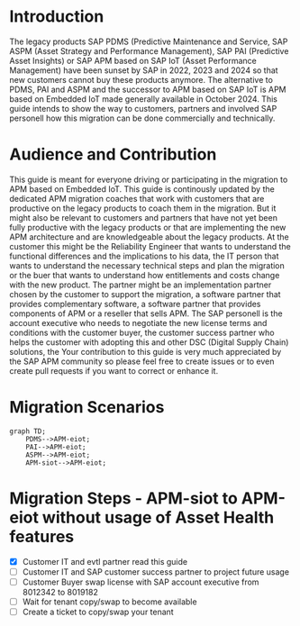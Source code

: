 # Introduction
The legacy products SAP PDMS (Predictive Maintenance and Service, SAP ASPM (Asset Strategy and Performance Management),
SAP PAI (Predictive Asset Insights) or
SAP APM based on SAP IoT (Asset Performance Management) have been sunset by SAP in 2022, 2023 and 2024 so that new customers cannot buy these products anymore.
The alternative to PDMS, PAI and ASPM and the successor to APM based on SAP IoT is APM based on Embedded IoT made generally available in October 2024.
This guide intends to show the way to customers, partners and involved SAP personell how this migration can be done commercially and technically.
# Audience and Contribution
This guide is meant for everyone driving or participating in the migration to APM based on Embedded IoT.
This guide is continously updated by the dedicated APM migration coaches that work with customers that are productive on the legacy products to coach them in the migration. But it might also be relevant to customers and partners that have not yet been fully productive with the legacy products or that are implementing the new APM architecture and are knowledgeable about the legacy products.
At the customer this might be the Reliability Engineer that wants to understand the functional differences and the implications to his data,
the IT person that wants to understand the necessary technical steps and plan the migration or
the buer that wants to understand how entitlements and costs change with the new product.
The partner might be an implementation partner chosen by the customer to support the migration,
a software partner that provides complementary software,
a software partner that provides components of APM
or a reseller that sells APM.
The SAP personell is the account executive who needs to negotiate the new license terms and conditions with the customer buyer,
the customer success partner who helps the customer with adopting this and other DSC (Digital Supply Chain) solutions,
the 
Your contribution to this guide is very much appreciated by the SAP APM community so please feel free to create issues or to even create pull requests if you want to correct or enhance it.
# Migration Scenarios

```mermaid
graph TD;
    PDMS-->APM-eiot;
    PAI-->APM-eiot;
    ASPM-->APM-eiot;
    APM-siot-->APM-eiot;
```
# Migration Steps - APM-siot to APM-eiot without usage of Asset Health features
- [x] Customer IT and evtl partner read this guide
- [ ] Customer IT and SAP customer success partner to project future usage
- [ ] Customer Buyer swap license with SAP account executive from 8012342 to 8019182
- [ ] Wait for tenant copy/swap to become available
- [ ] Create a ticket to copy/swap your tenant
